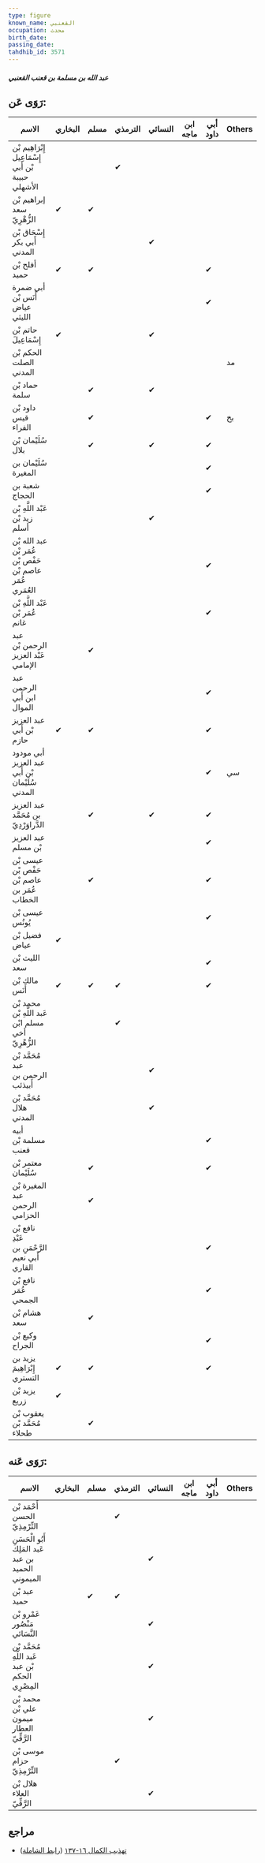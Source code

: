 ```yaml
---
type: figure
known_name: القعنبي
occupation: محدث
birth_date:
passing_date:
tahdhib_id: 3571
---
```

##### عبد الله بن مسلمة بن قعنب القعنبي

## رَوَى عَن:
| الاسم                                                    | البخاري | مسلم | الترمذي | النسائي | ابن ماجه | أبي داود | Others |
| -------------------------------------------------------- | ------- | ---- | ------- | ------- | -------- | -------- | ------ |
| إِبْرَاهِيم بْن إِسْمَاعِيل بْن أَبي حبيبة الأشهلي       |         |      | ✔       |         |          |          |        |
| إبراهيم بْن سعد الزُّهْرِيّ                              | ✔       | ✔    |         |         |          |          |        |
| إِسْحَاق بْن أَبي بكر المدني                             |         |      |         | ✔       |          |          |        |
| أفلح بْن حميد                                            | ✔       | ✔    |         |         |          | ✔        |        |
| أبي ضمرة أَنَس بْن عياض الليثي                           |         |      |         |         |          | ✔        |        |
| حاتم بْن إِسْمَاعِيلَ                                    | ✔       |      |         | ✔       |          |          |        |
| الحكم بْن الصلت المدني                                   |         |      |         |         |          |          | مد     |
| حماد بْن سلمة                                            |         | ✔    |         | ✔       |          |          |        |
| داود بْن قيس الفراء                                      |         | ✔    |         |         |          | ✔        | بخ     |
| سُلَيْمان بْن بلال                                       |         | ✔    |         | ✔       |          | ✔        |        |
| سُلَيْمان بن المغيرة                                     |         |      |         |         |          | ✔        |        |
| شعبة بن الحجاج                                           |         |      |         |         |          | ✔        |        |
| عَبْد اللَّهِ بْن زيد بْن أسلم                           |         |      |         | ✔       |          |          |        |
| عبد الله بْن عُمَر بْن حَفْص بْن عاصم بْن عُمَر العُمَري |         |      |         |         |          | ✔        |        |
| عَبْد اللَّهِ بْن عُمَر بْن غانم                         |         |      |         |         |          | ✔        |        |
| عبد الرحمن بْن عَبْد العزيز الإمامي                      |         | ✔    |         |         |          |          |        |
| عبد الرحمن ابن أَبي الموال                               |         |      |         |         |          | ✔        |        |
| عبد العزيز بْن أَبي حازم                                 | ✔       | ✔    |         |         |          | ✔        |        |
| أبي مودود عبد العزيز بْن أَبي سُلَيْمان المدني           |         |      |         |         |          | ✔        | سي     |
| عبد العزيز بن مُحَمَّد الدَّراوَرْدِيّ                   |         | ✔    |         | ✔       |          | ✔        |        |
| عبد العزيز بْن مسلم                                      |         |      |         |         |          | ✔        |        |
| عيسى بْن حَفْص بْن عاصم بْن عُمَر بن الخطاب              |         | ✔    |         |         |          | ✔        |        |
| عيسى بْن يُونُس                                          |         |      |         |         |          | ✔        |        |
| فضيل بْن عياض                                            | ✔       |      |         |         |          |          |        |
| الليث بْن سعد                                            |         |      |         |         |          | ✔        |        |
| مالك بْن أَنَس                                           | ✔       | ✔    | ✔       |         |          | ✔        |        |
| محمد بْن عَبد اللَّهِ بْن مسلم ابْن أخي الزُّهْرِيّ      |         |      | ✔       |         |          |          |        |
| مُحَمَّد بْن عبد الرحمن بن أَبيذئب                       |         |      |         | ✔       |          |          |        |
| مُحَمَّد بْن هلال المدني                                 |         |      |         | ✔       |          |          |        |
| أبيه مسلمة بْن قعنب                                      |         |      |         |         |          | ✔        |        |
| معتمر بْن سُلَيْمان                                      |         | ✔    |         |         |          | ✔        |        |
| المغيرة بْن عبد الرحمن الحزامي                           |         | ✔    |         |         |          |          |        |
| نافع بْن عَبْدِ الرَّحْمَنِ بن أَبي نعيم القاري          |         |      |         |         |          | ✔        |        |
| نافع بْن عُمَر الجمحي                                    |         |      |         |         |          | ✔        |        |
| هشام بْن سعد                                             |         | ✔    |         |         |          |          |        |
| وكيع بْن الجراح                                          |         |      |         |         |          | ✔        |        |
| يزيد بن إِبْرَاهِيمَ التستري                             | ✔       | ✔    |         |         |          | ✔        |        |
| يزيد بْن زريع                                            | ✔       |      |         |         |          |          |        |
| يعقوب بْن مُحَمَّد بْن طحلاء                             |         | ✔    |         |         |          |          |        |
## رَوَى عَنه:
| الاسم                                               | البخاري | مسلم | الترمذي | النسائي | ابن ماجه | أبي داود | Others |
| --------------------------------------------------- | ------- | ---- | ------- | ------- | -------- | -------- | ------ |
| أَحْمَد بْن الحسن التِّرْمِذِيّ                     |         |      | ✔       |         |          |          |        |
| أَبُو الْحَسَنِ عَبد المَلِك بن عبد الحميد الميموني |         |      |         | ✔       |          |          |        |
| عبد بْن حميد                                        |         | ✔    | ✔       |         |          |          |        |
| عَمْرو بْن مَنْصُور النَّسَائي                      |         |      |         | ✔       |          |          |        |
| مُحَمَّد بْن عَبد اللَّهِ بْن عبد الحكم المِصْرِي   |         |      |         | ✔       |          |          |        |
| محمد بْن علي بْن ميمون العطار الرَّقِّيّ            |         |      |         | ✔       |          |          |        |
| موسى بْن حزام التِّرْمِذِيّ                         |         |      | ✔       |         |          |          |        |
| هلال بْن العلاء الرَّقِّيّ                          |         |      |         | ✔       |          |          |        |
## مراجع
- [تهذيب الكمال ١٦-١٣٧](obsidian://open?vault=Tahdhib-al-Kamal&file=Figures/٣٥٧١-عبد%20الله%20بن%20مسلمة%20بن%20قعنب%20القعنبي) ([رابط الشاملة](https://shamela.ws/book/3722/8130))